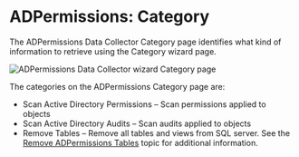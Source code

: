 # ADPermissions: Category

The ADPermissions Data Collector Category page identifies what kind of information to retrieve using
the Category wizard page.

![ADPermissions Data Collector wizard Category page](/img/product_docs/accessanalyzer/admin/datacollector/adinventory/category.webp)

The categories on the ADPermissions Category page are:

- Scan Active Directory Permissions – Scan permissions applied to objects
- Scan Active Directory Audits – Scan audits applied to objects
- Remove Tables – Remove all tables and views from SQL server. See the
  [Remove ADPermissions Tables](/docs/accessanalyzer/12.0/admin/datacollector/adpermissions/removetables.md) topic for additional information.
